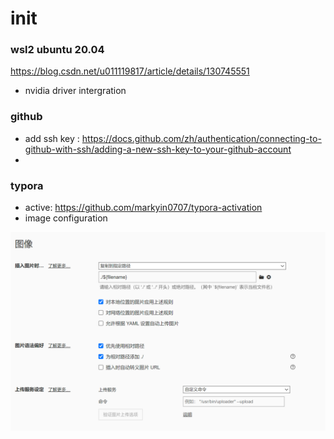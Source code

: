

# init

### wsl2 ubuntu 20.04

https://blog.csdn.net/u011119817/article/details/130745551

- nvidia driver intergration



### github

- add ssh key : https://docs.github.com/zh/authentication/connecting-to-github-with-ssh/adding-a-new-ssh-key-to-your-github-account
- 



### typora

- active: https://github.com/markyin0707/typora-activation
- image configuration

![image-20240703000328251](./env/image-20240703000328251.png)



